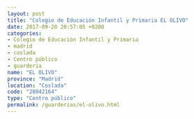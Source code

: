 ```yaml
---
layout: post
title: "Colegio de Educación Infantil y Primaria EL OLIVO"
date: 2017-09-20 20:57:05 +0200
categories:
- Colegio de Educación Infantil y Primaria
- madrid
- coslada
- Centro público
- guarderia
name: "EL OLIVO"
province: "Madrid"
location: "Coslada"
code: "28042164"
type: "Centro público"
permalink: /guarderias/el-olivo.html
---
```

